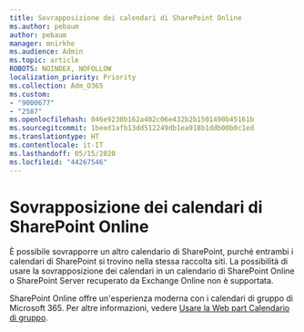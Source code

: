 ```yaml
---
title: Sovrapposizione dei calendari di SharePoint Online
ms.author: pebaum
author: pebaum
manager: mnirkhe
ms.audience: Admin
ms.topic: article
ROBOTS: NOINDEX, NOFOLLOW
localization_priority: Priority
ms.collection: Adm_O365
ms.custom:
- "9000677"
- "2587"
ms.openlocfilehash: 046e9230b162a402c06e432b2b1501490b45161b
ms.sourcegitcommit: 1beed1afb13dd512249db1ea918b1ddb00b0c1ed
ms.translationtype: HT
ms.contentlocale: it-IT
ms.lasthandoff: 05/15/2020
ms.locfileid: "44267546"
---
```

# <a name="sharepoint-online-calendar-overlay"></a>Sovrapposizione dei calendari di SharePoint Online

È possibile sovrapporre un altro calendario di SharePoint, purché entrambi i calendari di SharePoint si trovino nella stessa raccolta siti. La possibilità di usare la sovrapposizione dei calendari in un calendario di SharePoint Online o SharePoint Server recuperato da Exchange Online non è supportata.

SharePoint Online offre un'esperienza moderna con i calendari di gruppo di Microsoft 365. Per altre informazioni, vedere [Usare la Web part Calendario di gruppo](https://support.microsoft.com/it-IT/office/use-the-group-calendar-web-part-eaf3c04d-5699-48cb-8b5e-3caa887d51ce).
